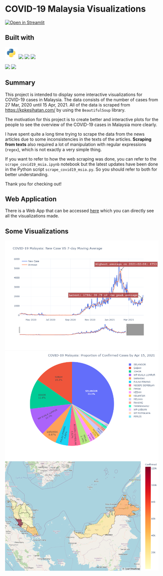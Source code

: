 # COVID-19 Malaysia Visualizations
[![Open in Streamlit](https://static.streamlit.io/badges/streamlit_badge_black_white.svg)](https://share.streamlit.io/ansonnn07/covid19-malaysia/main/app.py)

## Built with

<code><img height="40" src="https://raw.githubusercontent.com/github/explore/80688e429a7d4ef2fca1e82350fe8e3517d3494d/topics/python/python.png"></code>
<code><img height="40" src="https://raw.githubusercontent.com/numpy/numpy/7e7f4adab814b223f7f917369a72757cd28b10cb/branding/icons/numpylogo.svg"></code>
<code><img height="40" src="https://raw.githubusercontent.com/pandas-dev/pandas/761bceb77d44aa63b71dda43ca46e8fd4b9d7422/web/pandas/static/img/pandas.svg"></code>
<code><img height="40" src="https://sixfeetup.com/blog/an-introduction-to-beautifulsoup/@@images/27e8bf2a-5469-407e-b84d-5cf53b1b0bb6.png"></code>


<code><img height="40" src="https://upload.wikimedia.org/wikipedia/commons/thumb/3/37/Plotly-logo-01-square.png/1200px-Plotly-logo-01-square.png"></code>
<code><img height="40" src="https://cdn.analyticsvidhya.com/wp-content/uploads/2020/10/image4.jpg"></code>

## Summary
This project is intended to display some interactive visualizations for COVID-19 cases in Malaysia. The data consists of the number of cases from 27 Mar, 2020 until 15 Apr, 2021. All of the data is scraped from https://kpkesihatan.com/ by using the `BeautifulSoup` library. 

The motivation for this project is to create better and interactive plots for the people to see the overview of the COVID-19 cases in Malaysia more clearly.

I have spent quite a long time trying to scrape the data from the news articles due to some inconsistencies in the texts of the articles. **Scraping from texts** also required a lot of manipulation with regular expressions (`regex`), which is not exactly a very simple thing.

If you want to refer to how the web scraping was done, you can refer to the `scrape_covid19_msia.ipynb` notebook but the latest updates have been done in the Python script `scrape_covid19_msia.py`. So you should refer to both for better understanding.

Thank you for checking out!

## Web Application
There is a Web App that can be accessed [here](https://share.streamlit.io/ansonnn07/covid19-malaysia/main/app.py) which you can directly see all the visualizations made.

## Some Visualizations
![New Cases](images//new_cases.png)
![New Cases](images//pie_chart.png)
![New Cases](images//mapbox.png)
